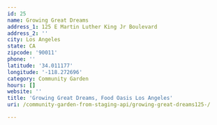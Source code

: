 ```yaml
---
id: 25
name: Growing Great Dreams
address_1: 125 E Martin Luther King Jr Boulevard
address_2: ''
city: Los Angeles
state: CA
zipcode: '90011'
phone: ''
latitude: '34.011177'
longitude: '-118.272696'
category: Community Garden
hours: []
website: ''
title: 'Growing Great Dreams, Food Oasis Los Angeles'
uri: /community-garden-from-staging-api/growing-great-dreams125-/

---
```

